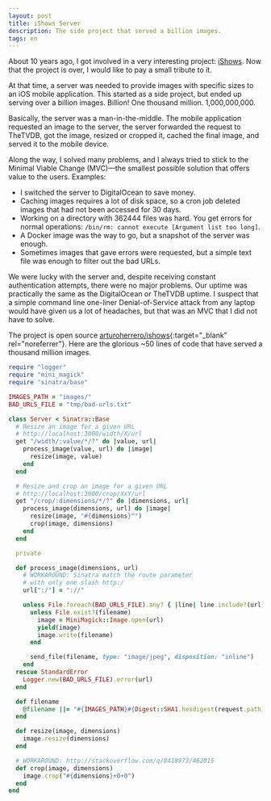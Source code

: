 ```yaml
---
layout: post
title: iShows Server
description: The side project that served a billion images.
tags: en
---
```


About 10 years ago, I got involved in a very interesting project: [iShows][1].
Now that the project is over, I would like to pay a small tribute to it.

At that time, a server was needed to provide images with specific sizes to
an iOS mobile application. This started as a side project, but ended up serving
over a billion images. Billion! One thousand million. 1,000,000,000.

Basically, the server was a man-in-the-middle. The mobile application requested
an image to the server, the server forwarded the request to TheTVDB, got the
image, resized or cropped it, cached the final image, and served it to the mobile device.

Along the way, I solved many problems, and I always tried to stick to the Minimal
Viable Change (MVC)—the smallest possible solution that offers value to the
users. Examples:
- I switched the server to DigitalOcean to save money.
- Caching images requires a lot of disk space, so a cron job deleted images
  that had not been accessed for 30 days.
- Working on a directory with 362444 files was hard. You get errors for normal
  operations: `/bin/rm: cannot execute [Argument list too long]`.
- A Docker image was the way to go, but a snapshot of the server was enough.
- Sometimes images that gave errors were requested, but a simple text file was
  enough to filter out the bad URLs.

We were lucky with the server and, despite receiving constant authentication
attempts, there were no major problems. Our uptime was practically the same as
the DigitalOcean or TheTVDB uptime. I suspect that a simple command
line one-liner Denial-of-Service attack from any laptop would have given us a
lot of headaches, but that was an MVC that I did not have to solve.

The project is open source [arturoherrero/ishows][2]{:target="_blank" rel="noreferrer"}.
Here are the glorious ~50 lines of code that have served a thousand million images.

```ruby
require "logger"
require "mini_magick"
require "sinatra/base"

IMAGES_PATH = "images/"
BAD_URLS_FILE = "tmp/bad-urls.txt"

class Server < Sinatra::Base
  # Resize an image for a given URL
  # http://localhost:3000/width/X/url
  get "/width/:value/*/?" do |value, url|
    process_image(value, url) do |image|
      resize(image, value)
    end
  end

  # Resize and crop an image for a given URL
  # http://localhost:3000/crop/XxY/url
  get "/crop/:dimensions/*/?" do |dimensions, url|
    process_image(dimensions, url) do |image|
      resize(image, "#{dimensions}^")
      crop(image, dimensions)
    end
  end

  private

  def process_image(dimensions, url)
    # WORKAROUND: Sinatra match the route parameter
    # with only one slash http:/
    url[":/"] = "://"

    unless File.foreach(BAD_URLS_FILE).any? { |line| line.include?(url) }
      unless File.exist?(filename)
        image = MiniMagick::Image.open(url)
        yield(image)
        image.write(filename)
      end

      send_file(filename, type: "image/jpeg", disposition: "inline")
    end
  rescue StandardError
    Logger.new(BAD_URLS_FILE).error(url)
  end

  def filename
    @filename ||= "#{IMAGES_PATH}#{Digest::SHA1.hexdigest(request.path)}"
  end

  def resize(image, dimensions)
    image.resize(dimensions)
  end

  # WORKAROUND: http://stackoverflow.com/q/8418973/462015
  def crop(image, dimensions)
    image.crop("#{dimensions}+0+0")
  end
end
```

[1]: /ishows/
[2]: https://github.com/arturoherrero/ishows
